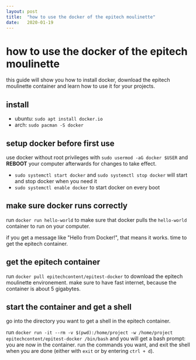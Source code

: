 ```yaml
---
layout: post
title:  "how to use the docker of the epitech moulinette"
date:   2020-01-19
---
```


# how to use the docker of the epitech moulinette

this guide will show you how to install docker, download the epitech moulinette container and learn how to use it for your projects.

## install

- ubuntu: `sudo apt install docker.io`
- arch: `sudo pacman -S docker`

## setup docker before first use

use docker without root privileges with `sudo usermod -aG docker $USER` and **REBOOT** your computer afterwards for changes to take effect.

- `sudo systemctl start docker` and `sudo systemctl stop docker` will start and stop docker when you need it
- `sudo systemctl enable docker` to start docker on every boot

## make sure docker runs correctly

run `docker run hello-world` to make sure that docker pulls the `hello-world` container to run on your computer.

if you get a message like "Hello from Docker!", that means it works. time to get the epitech container.

## get the epitech container

run `docker pull epitechcontent/epitest-docker` to download the epitech moulinette environement. make sure to have fast internet, because the container is about 5 gigabytes.

## start the container and get a shell

go into the directory you want to get a shell in the epitech container.

run `docker run -it --rm -v $(pwd):/home/project -w /home/project epitechcontent/epitest-docker /bin/bash` and you will get a bash prompt: you are now in the container. run the commands you want, and exit the shell when you are done (either with `exit` or by entering `ctrl + d`).
